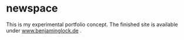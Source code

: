 # newspace
This is my experimental portfolio concept. The finished site is available under www.benjaminglock.de . 
